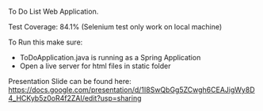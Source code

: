 To Do List Web Application. 

Test Coverage: 84.1%
(Selenium test only work on local machine)

To Run this make sure:
  - ToDoApplication.java is running as a Spring Application
  - Open a live server for html files in static folder

Presentation Slide can be found here: 
https://docs.google.com/presentation/d/1I8SwQbGg5ZCwgh6CEAJigWy8D4_HCKyb5z0oR4f2ZAI/edit?usp=sharing 
